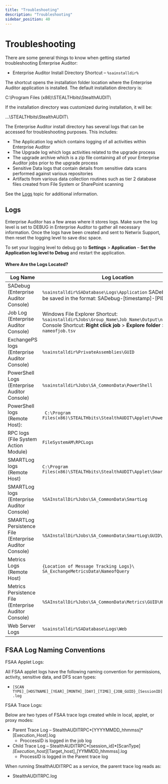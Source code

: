 ```yaml
---
title: "Troubleshooting"
description: "Troubleshooting"
sidebar_position: 40
---
```


# Troubleshooting

There are some general things to know when getting started troubleshooting Enterprise Auditor:

- Enterprise Auditor Install Directory Shortcut – `%sainstalldir%`

The shortcut opens the installation folder location where the Enterprise Auditor application is
installed. The default installation directory is:

C:\Program Files (x86)\STEALTHbits\StealthAUDIT\

If the installation directory was customized during installation, it will be:

…\STEALTHbits\StealthAUDIT\

The Enterprise Auditor install directory has several logs that can be accessed for troubleshooting
purposes. This includes:

- The Application log which contains logging of all activities within Enterprise Auditor
- The Upgrade log which logs activities related to the upgrade process
- The upgrade archive which is a zip file containing all of your Enterprise Auditor jobs prior to
  the upgrade process
- Sensitive Data logs that contain details from sensitive data scans performed against various
  repositories
- Artifacts from various data collection routines such as tier 2 database files created from File
  System or SharePoint scanning

See the [Logs](#logs) topic for additional information.

## Logs

Enterprise Auditor has a few areas where it stores logs. Make sure the log level is set to DEBUG in
Enterprise Auditor to gather all necessary information. Once the logs have been created and sent to
Netwrix Support, then reset the logging level to save disc space.

To set your logging level to debug go to **Settings** > **Application** – **Set the Application log
level to Debug** and restart the application.

#### Where Are the Logs Located?

| Log Name                                               | Log Location                                                                                                                                                               |
| ------------------------------------------------------ | -------------------------------------------------------------------------------------------------------------------------------------------------------------------------- |
| SADebug (Enterprise Auditor Console)                   | `%sainstalldir%SADatabase\Logs\Application` SADebug Logs will be saved in the format: SADebug-[timestamp]-[PID].tsv                                                        |
| Job Log (Enterprise Auditor Console)                   | Windows File Explorer Shortcut: `%sainstalldir%Jobs\Group_Name\Job_Name\Output\nameofjob.tsv` Console Shortcut: **Right click job** > **Explore folder** > `nameofjob.tsv` |
| ExchangePS logs (Enterprise Auditor Console)           | `%sainstalldir%PrivateAssemblies\GUID`                                                                                                                                     |
| PowerShell Logs (Enterprise Auditor Console)           | `%sainstalldir%Jobs\SA_CommonData\PowerShell`                                                                                                                              |
| PowerShell logs (Remote Host):                         | ` C:\Program Files(x86)\STEALTHbits\StealthAUDIT\Applet\Powershell\GUID`                                                                                                   |
| RPC logs (File System Action Module)                   | `FileSystemAM\RPCLogs`                                                                                                                                                     |
| SMARTLog logs (Remote Host)                            | `C:\Program Files(x86)\STEALTHbits\StealthAUDIT\Applet\SmartLog`                                                                                                           |
| SMARTLog logs (Enterprise Auditor Console)             | `%SAInstallDir%Jobs\SA_CommonData\SmartLog`                                                                                                                                |
| SMARTLog Persistence File (Enterprise Auditor Console) | `%SAInstallDir%Jobs\SA_CommonData\SmartLog\GUID\Host`                                                                                                                      |
| Metrics Logs (Remote Host)                             | `{Location of Message Tracking Logs}\ SA_ExchangeMetricsData\NameofQuery`                                                                                                  |
| Metrics Persistence File (Enterprise Auditor Console)  | `%SAInstallDir%Jobs\SA_CommonData\Metrics\GUID\Host`                                                                                                                       |
| Web Server Logs                                        | `%sainstalldir%SADatabase\Logs\Web`                                                                                                                                        |

## FSAA Log Naming Conventions

FSAA Applet Logs:

All FSAA applet logs have the following naming convention for permissions, activity, sensitive data,
and DFS scan types:

- `[SCAN TYPE]_[HOSTNAME]_[YEAR]_[MONTH]_[DAY]_[TIME]_{JOB_GUID}_[SessionID].log`

FSAA Trace Logs:

Below are two types of FSAA trace logs created while in local, applet, or proxy modes:

- Parent Trace Log – StealthAUDITRPC*[YYYYMMDD_hhmmss]*[Execution_Host].log
    - ProccessID is logged in the job log
- Child Trace Log –
  StealthAUDITRPC*[session_id]*[ScanType]_[Execution_host]_[Target_host]_[YYMMDD_hhmmss].log
    - ProcessID is logged in the Parent trace log

When running StealthAUDITRPC as a service, the parent trace log reads as:

- StealthAUDITRPC.log
